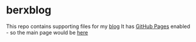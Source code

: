# berxblog

This repo contains supporting files for my [blog](https://berxblog.blogpost.com) 
It has [GitHub Pages](https://pages.github.com/) enabled - so the main page would be [here](https://berx.github.io/berxblog/)
